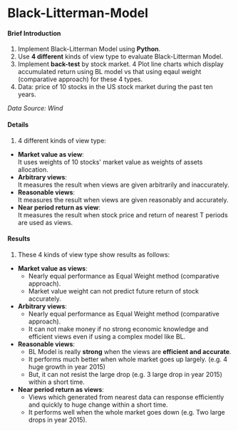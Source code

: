 # Black-Litterman-Model

#### Brief Introduction
1. Implement Black-Litterman Model using **Python**.  
2. Use **4 different** kinds of view type to evaluate Black-Litterman Model.
3. Implement **back-test** by stock market.
4  Plot line charts which display accumulated return using BL model vs that using eqaul weight (comparative approach) for these 4 types. 
5. Data: price of 10 stocks in the US stock market during the past ten years.

*Data Source: Wind*

#### Details
1. 4 different kinds of view type:  
  * **Market value as view**:    
  It uses weights of 10 stocks' market value as weights of assets allocation.   
  * **Arbitrary views**:    
  It measures the result when views are given arbitrarily and inaccurately.   
  * **Reasonable views**:  
  It measures the result when views are given reasonably and accurately.  
  * **Near period return as view**:  
  It measures the result when stock price and return of nearest T periods are used as views.  

#### Results
1. These 4 kinds of view type show results as follows:  
  * **Market value as views**:    
    * Nearly equal performance as Equal Weight method (comparative approach).
    * Market value weight can not predict future return of stock accurately.
  * **Arbitrary views**:    
    * Nearly equal performance as Equal Weight method (comparative approach).
    * It can not make money if no strong economic knowledge and efficient views even if using a complex model like BL.
  * **Reasonable views**:  
    * BL Model is really **strong** when the views are **efficient and accurate**.
    * It performs much better when whole market goes up largely. (e.g. 4 huge growth in year 2015)
    * But, it can not resist the large drop (e.g. 3 large drop in year 2015) within a short time. 
  * **Near period return as views**:  
    * Views which generated from nearest data can response efficiently and quickly to huge change within a short time. 
    * It performs well when the whole market goes down (e.g. Two large drops in year 2015).

